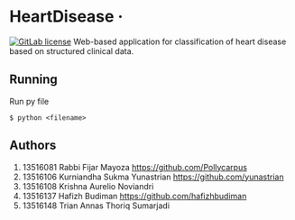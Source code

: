 # HeartDisease &middot;
[![GitLab license](https://img.shields.io/github/license/Day8/re-frame.svg)](LICENSE)
Web-based application for classification of heart disease based on structured clinical data.

## Running
Run py file
```
$ python <filename>
```

## Authors
1. 13516081 Rabbi Fijar Mayoza https://github.com/Pollycarpus
2. 13516106 Kurniandha Sukma Yunastrian https://github.com/yunastrian
3. 13516108 Krishna Aurelio Noviandri 
4. 13516137 Hafizh Budiman https://github.com/hafizhbudiman
5. 13516148 Trian Annas Thoriq Sumarjadi 